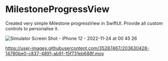 # MilestoneProgressView

Created very simple Milestone progressView in SwiftUI. Provide all custom controls to personalise it.

![Simulator Screen Shot - iPhone 12 - 2022-11-24 at 00 45 26](https://user-images.githubusercontent.com/35287467/203630646-e57b65e8-29ed-49af-ab94-e6bc1f0e5430.png)



https://user-images.githubusercontent.com/35287467/203630428-14780be0-c837-4891-ab91-15f731eb688f.mov

